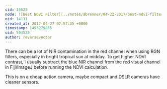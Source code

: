 ```yaml
---
cid: 16625
node: ![Best NDVI Filter](../notes/abrenner/04-22-2017/best-ndvi-filter)
nid: 14131
created_at: 2017-04-27 07:57:35 +0000
timestamp: 1493279855
uid: 504525
author: reversevector
---
```


There can be a lot of NIR contamination in the red channel when using RGN filters, especially in bright tropical sun at midday. To get higher NDVI contrast, I usually subtract the blue NIR channel from the red visual channel in Fiji/ImageJ before running the NDVI calculation.

This is on a cheap action camera, maybe compact and DSLR cameras have cleaner sensors. 